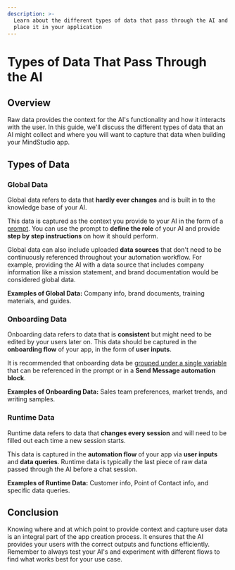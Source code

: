 ```yaml
---
description: >-
  Learn about the different types of data that pass through the AI and where to
  place it in your application
---
```


# Types of Data That Pass Through the AI

## Overview

Raw data provides the context for the AI's functionality and how it interacts with the user. In this guide, we'll discuss the different types of data that an AI might collect and where you will want to capture that data when building your MindStudio app.&#x20;

## Types of Data&#x20;

### Global Data&#x20;

Global data refers to data that **hardly ever changes** and is built in to the knowledge base of your AI.&#x20;

This data is captured as the context you provide to your AI in the form of a [prompt](https://docs.youai.ai/youai/getting-started-mindstudio/how-to-write-prompts-in-mindstudio). You can use the prompt to **define the role** of your AI and provide **step by step instructions** on how it should perform.&#x20;

Global data can also include uploaded **data sources** that don't need to be continuously referenced throughout your automation workflow. For example, providing the AI with a data source that includes company information like a mission statement, and brand documentation would be considered global data.&#x20;

**Examples of Global Data:** Company info, brand documents, training materials, and guides.

### Onboarding Data

Onboarding data refers to data that is **consistent** but might need to be edited by your users later on. This data should be captured in the **onboarding flow** of your app, in the form of **user inputs**.&#x20;

It is recommended that onboarding data be [grouped under a single variable](https://docs.youai.ai/youai/variables/how-to-group-inputs-into-a-single-variable) that can be referenced in the prompt or in a **Send Message automation block**.&#x20;

**Examples of Onboarding Data:** Sales team preferences, market trends, and writing samples.

### Runtime Data

Runtime data refers to data that **changes every session** and will need to be filled out each time a new session starts.&#x20;

This data is captured in the **automation flow** of your app via **user inputs** and **data queries**. Runtime data is typically the last piece of raw data passed through the AI before a chat session.

**Examples of Runtime Data:** Customer info, Point of Contact info, and specific data queries.&#x20;

## Conclusion

Knowing where and at which point to provide context and capture user data is an integral part of the app creation process. It ensures that the AI provides your users with the correct outputs and functions efficiently. Remember to always test your AI's and experiment with different flows to find what works best for your use case.&#x20;

